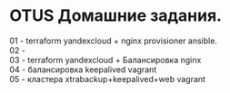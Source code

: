 # OTUS  Домашние задания.


01 - terraform yandexcloud + nginx provisioner ansible. <br>
02 -<br>
03 - terraform yandexcloud + Балансировка nginx<br>
04 - балансировка keepalived vagrant<br>
05 - кластера xtrabackup+keepalived+web vagrant<br>
